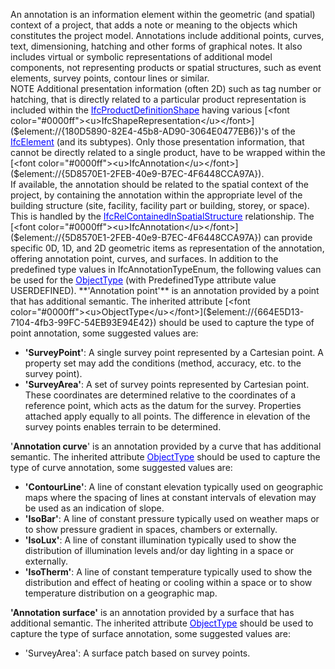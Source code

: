 An annotation is an information element within the geometric (and spatial) context of a project, that adds a note or meaning to the objects which constitutes the project model. Annotations include additional points, curves, text, dimensioning, hatching and other forms of graphical notes. It also includes virtual or symbolic representations of additional model components, not representing products or spatial structures, such as event elements, survey points, contour lines or similar.  
NOTE Additional presentation information (often 2D) such as tag number or hatching, that is directly related to a particular product representation is included within the [<font color="#0000ff"><u>IfcProductDefinitionShape</u></font>]($element://{64672BCB-E463-4695-89DE-CBCA36253674}) having various [<font color="#0000ff"><u>IfcShapeRepresentation</u></font>]($element://{180D5890-82E4-45b8-AD90-3064E0477EB6})'s of the [<font color="#0000ff"><u>IfcElement</u></font>]($element://{B8038DA1-0F9B-4585-AF55-52C23EBB33CD}) (and its subtypes). Only those presentation information, that cannot be directly related to a single product, have to be wrapped within the [<font color="#0000ff"><u>IfcAnnotation</u></font>]($element://{5D8570E1-2FEB-40e9-B7EC-4F6448CCA97A}).  
If available, the annotation should be related to the spatial context of the project, by containing the annotation within the appropriate level of the building structure (site, facility, facility part or building, storey, or space). This is handled by the [<font color="#0000ff"><u>IfcRelContainedInSpatialStructure</u></font>]($element://{4BA66984-EDFC-415d-BB2E-DE5369370756}) relationship.  
The [<font color="#0000ff"><u>IfcAnnotation</u></font>]($element://{5D8570E1-2FEB-40e9-B7EC-4F6448CCA97A}) can provide specific 0D, 1D, and 2D geometric items as representation of the annotation, offering annotation point, curves, and surfaces. In addition to the predefined type values in IfcAnnotationTypeEnum, the following values can be used for the [<font color="#0000ff"><u>ObjectType</u></font>]($element://{664E5D13-7104-4fb3-99FC-54EB93E94E42}) (with PredefinedType attribute value USERDEFINED).  
**'Annotation point'** is an annotation provided by a point that has additional semantic. The inherited attribute [<font color="#0000ff"><u>ObjectType</u></font>]($element://{664E5D13-7104-4fb3-99FC-54EB93E94E42}) should be used to capture the type of point annotation, some suggested values are:  
* **'SurveyPoint'**: A single survey point represented by a Cartesian point. A property set may add the conditions (method, accuracy, etc. to the survey point).
* **'SurveyArea'**: A set of survey points represented by Cartesian point. These coordinates are determined relative to the coordinates of a reference point, which acts as the datum for the survey. Properties attached apply equally to all points. The difference in elevation of the survey points enables terrain to be determined.

  
'**Annotation curve**' is an annotation provided by a curve that has additional semantic. The inherited attribute [<font color="#0000ff"><u>ObjectType</u></font>]($element://{664E5D13-7104-4fb3-99FC-54EB93E94E42}) should be used to capture the type of curve annotation, some suggested values are:   
* **'ContourLine'**: A line of constant elevation typically used on geographic maps where the spacing of lines at constant intervals of elevation may be used as an indication of slope.
* **'IsoBar'**: A line of constant pressure typically used on weather maps or to show pressure gradient in spaces, chambers or externally.
* **'IsoLux'**: A line of constant illumination typically used to show the distribution of illumination levels and/or day lighting in a space or externally.
* **'IsoTherm'**: A line of constant temperature typically used to show the distribution and effect of heating or cooling within a space or to show temperature distribution on a geographic map.

  
**'Annotation surface'** is an annotation provided by a surface that has additional semantic. The inherited attribute [<font color="#0000ff"><u>ObjectType</u></font>]($element://{664E5D13-7104-4fb3-99FC-54EB93E94E42}) should be used to capture the type of surface annotation, some suggested values are:   
* 'SurveyArea': A surface patch based on survey points.
